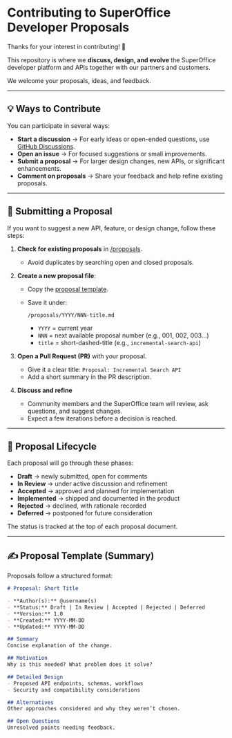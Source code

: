# Contributing to SuperOffice Developer Proposals

Thanks for your interest in contributing! 🎉  

This repository is where we **discuss, design, and evolve** the SuperOffice developer platform and APIs together with our partners and customers.  

We welcome your proposals, ideas, and feedback.  

---

## 💡 Ways to Contribute

You can participate in several ways:

- **Start a discussion** → For early ideas or open-ended questions, use [GitHub Discussions](../../discussions).  
- **Open an issue** → For focused suggestions or small improvements.  
- **Submit a proposal** → For larger design changes, new APIs, or significant enhancements.  
- **Comment on proposals** → Share your feedback and help refine existing proposals.  

---

## 📝 Submitting a Proposal

If you want to suggest a new API, feature, or design change, follow these steps:

1. **Check for existing proposals** in [/proposals](./proposals).  
   - Avoid duplicates by searching open and closed proposals.  

2. **Create a new proposal file**:
   - Copy the [proposal template](./proposals/template.md).  
   - Save it under:

     ```text
     /proposals/YYYY/NNN-title.md
     ```

     - `YYYY` = current year  
     - `NNN` = next available proposal number (e.g., 001, 002, 003…)  
     - `title` = short-dashed-title (e.g., `incremental-search-api`)  

3. **Open a Pull Request (PR)** with your proposal.  
   - Give it a clear title: `Proposal: Incremental Search API`  
   - Add a short summary in the PR description.  

4. **Discuss and refine**  
   - Community members and the SuperOffice team will review, ask questions, and suggest changes.  
   - Expect a few iterations before a decision is reached.  

---

## 📜 Proposal Lifecycle

Each proposal will go through these phases:

- **Draft** → newly submitted, open for comments  
- **In Review** → under active discussion and refinement  
- **Accepted** → approved and planned for implementation  
- **Implemented** → shipped and documented in the product  
- **Rejected** → declined, with rationale recorded  
- **Deferred** → postponed for future consideration  

The status is tracked at the top of each proposal document.  

---

## ✍️ Proposal Template (Summary)

Proposals follow a structured format:

```markdown
# Proposal: Short Title

- **Author(s):** @username(s)
- **Status:** Draft | In Review | Accepted | Rejected | Deferred
- **Version:** 1.0
- **Created:** YYYY-MM-DD
- **Updated:** YYYY-MM-DD

## Summary
Concise explanation of the change.

## Motivation
Why is this needed? What problem does it solve?

## Detailed Design
- Proposed API endpoints, schemas, workflows
- Security and compatibility considerations

## Alternatives
Other approaches considered and why they weren’t chosen.

## Open Questions
Unresolved points needing feedback.
